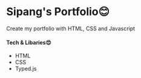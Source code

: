 # **Sipang's Portfolio😊**

Create my portfolio with HTML, CSS and Javascript

#### **Tech & Libaries😍**

- HTML
- CSS
- Typed.js
